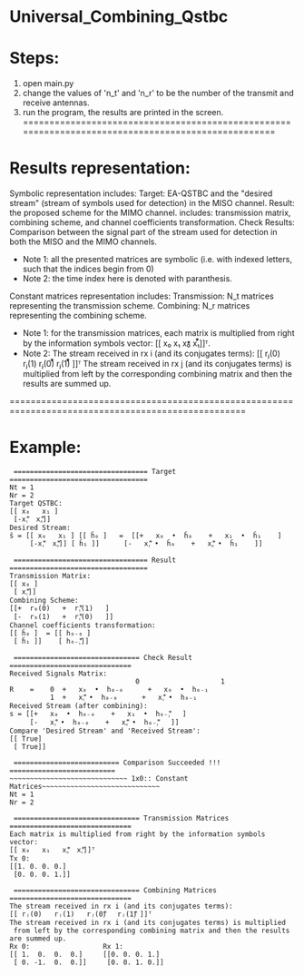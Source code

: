 # Universal_Combining_Qstbc

Steps:
===================================================================================================
  1. open main.py
  2. change the values of 'n_t' and 'n_r' to be the number of the transmit and receive antennas.
  3. run the program, the results are printed in the screen.
===================================================================================================

Results representation:
===================================================================================================
Symbolic representation includes:
  Target: EA-QSTBC and the "desired stream" (stream of symbols used for detection) in the MISO channel.
  Result: the proposed scheme for the MIMO channel. includes: transmission matrix, combining scheme, and channel coefficients transformation.
  Check Results: Comparison between the signal part of the stream used for detection in both the MISO and the MIMO channels.
  
  * Note 1: all the presented matrices are symbolic (i.e. with indexed letters, such that the indices begin from 0)
  * Note 2: the time index here is denoted with paranthesis.
  
 Constant matrices representation includes:
  Transmission: N_t matrices representing the transmission scheme.
  Combining: N_r matrices representing the combining scheme.
  
  * Note 1:
    for the transmission matrices, each matrix is multiplied from right by the information symbols vector: [[ x₀   x₁   x₀⃰  x₁⃰]]ᵀ.
  * Note 2:
    The stream received in rx i (and its conjugates terms):
    [[ rⱼ(0)   rⱼ(1)   rⱼ(0)⃰   rⱼ(1)⃰ ]]ᵀ
    The stream received in rx j (and its conjugates terms) is multiplied
    from left by the corresponding combining matrix and then the results are summed up.

===================================================================================================

Example:
===================================================================================================

~~~~~~~~~~~~~~~~~~~~~~~~~~~~~ 1x0:: Combining Scheme~~~~~~~~~~~~~~~~~~~~~~~~~~~~~ 
 ================================= Target ==================================
Nt = 1
Nr = 2
Target QSTBC:
[[ x₀   x₁ ]
 [-x₁⃰  x₀⃰]]
Desired Stream:
ŝ = [[ x₀   x₁ ] [[ ĥ₀ ]   =  [[+   x₀  •  ĥ₀    +   x₁  •  ĥ₁    ] 
     [-x₁⃰  x₀⃰]] [ ĥ₁ ]]      [-   x₁⃰ •  ĥ₀    +   x₀⃰ •  ĥ₁    ]]

 ================================= Result ==================================
Transmission Matrix:
[[ x₀ ]
 [ x₁⃰]]
Combining Scheme:
[[+  r₀(0)   +  r₁⃰(1)   ]
 [-  r₀(1)   +  r₁⃰(0)   ]]
Channel coefficients transformation:
[[ ĥ₀ ]  = [[ h₀₋₀ ] 
 [ ĥ₁ ]]    [ h₀₋₁⃰]]

 =============================== Check Result ==============================
Received Signals Matrix:
                               0                    1
R    =    0  +   x₀  •  h₀₋₀      +   x₀  •  h₀₋₁    
          1  +   x₁⃰ •  h₀₋₀      +   x₁⃰ •  h₀₋₁    
Received Stream (after combining):
s = [[+   x₀  •  h₀₋₀    +   x₁  •  h₀₋₁⃰   ] 
     [-   x₁⃰ •  h₀₋₀    +   x₀⃰ •  h₀₋₁⃰   ]]
Compare 'Desired Stream' and 'Received Stream':
[[ True]
 [ True]]

 ========================== Comparison Succeeded !!! ==========================
~~~~~~~~~~~~~~~~~~~~~~~~~~~~~ 1x0:: Constant Matrices~~~~~~~~~~~~~~~~~~~~~~~~~~~~~ 
Nt = 1
Nr = 2

 =============================== Transmission Matrices ==============================
Each matrix is multiplied from right by the information symbols vector:
[[ x₀   x₁   x₀⃰  x₁⃰]]ᵀ
Tx 0:              
[[1. 0. 0. 0.]     
 [0. 0. 0. 1.]]    

 =============================== Combining Matrices ==============================
The stream received in rx i (and its conjugates terms):
[[ rⱼ(0)   rⱼ(1)   rⱼ(0)⃰   rⱼ(1)⃰ ]]ᵀ
The stream received in rx i (and its conjugates terms) is multiplied
 from left by the corresponding combining matrix and then the results are summed up.
Rx 0:                  Rx 1:              
[[ 1.  0.  0.  0.]     [[0. 0. 0. 1.]     
 [ 0. -1.  0.  0.]]     [0. 0. 1. 0.]]    

